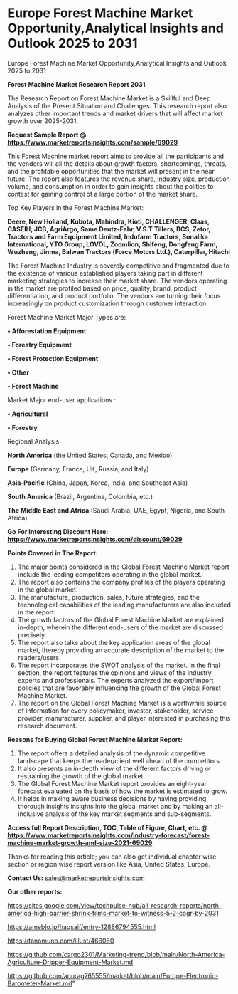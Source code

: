# Europe Forest Machine Market Opportunity,Analytical Insights and Outlook 2025 to 2031
Europe Forest Machine Market Opportunity,Analytical Insights and Outlook 2025 to 2031

<strong>Forest Machine Market Research Report 2031</strong>

The Research Report on Forest Machine Market is a Skillful and Deep Analysis of the Present Situation and Challenges. This research report also analyzes other important trends and market drivers that will affect market growth over 2025-2031.

<strong>Request Sample Report @ <a href=https://www.marketreportsinsights.com/sample/69029>https://www.marketreportsinsights.com/sample/69029</a></strong>

This Forest Machine market report aims to provide all the participants and the vendors will all the details about growth factors, shortcomings, threats, and the profitable opportunities that the market will present in the near future. The report also features the revenue share, industry size, production volume, and consumption in order to gain insights about the politics to contest for gaining control of a large portion of the market share.

Top Key Players in the Forest Machine Market:

<strong>Deere, New Holland, Kubota, Mahindra, Kioti, CHALLENGER, Claas, CASEIH, JCB, AgriArgo, Same Deutz-Fahr, V.S.T Tillers, BCS, Zetor, Tractors and Farm Equipment Limited, Indofarm Tractors, Sonalika International, YTO Group, LOVOL, Zoomlion, Shifeng, Dongfeng Farm, Wuzheng, Jinma, Balwan Tractors (Force Motors Ltd.), Caterpillar, Hitachi</strong>

The Forest Machine Industry is severely competitive and fragmented due to the existence of various established players taking part in different marketing strategies to increase their market share. The vendors operating in the market are profiled based on price, quality, brand, product differentiation, and product portfolio. The vendors are turning their focus increasingly on product customization through customer interaction.

Forest Machine Market Major Types are:

<strong>• Afforestation Equipment

• Forestry Equipment

• Forest Protection Equipment

• Other

• Forest Machine</strong>

Market Major end-user applications :

<strong>• Agricultural

• Forestry</strong>

Regional Analysis

</u><strong><b>North America</b></strong> (the United States, Canada, and Mexico)

<strong><b>Europe </b></strong>(Germany, France, UK, Russia, and Italy)

<strong><b>Asia-Pacific</b></strong> (China, Japan, Korea, India, and Southeast Asia)

<strong><b>South America</b></strong> (Brazil, Argentina, Colombia, etc.)

<strong><b>The Middle East and Africa</b></strong> (Saudi Arabia, UAE, Egypt, Nigeria, and South Africa)

<strong>Go For Interesting Discount Here: <a href=https://www.marketreportsinsights.com/discount/69029>https://www.marketreportsinsights.com/discount/69029</a></strong>

<strong>Points Covered in The Report:</strong>
<ol>
  <li>The major points considered in the Global Forest Machine Market report include the leading competitors operating in the global market.</li>
  <li>The report also contains the company profiles of the players operating in the global market.</li>
  <li>The manufacture, production, sales, future strategies, and the technological capabilities of the leading manufacturers are also included in the report.</li>
  <li>The growth factors of the Global Forest Machine Market are explained in-depth, wherein the different end-users of the market are discussed precisely.</li>
  <li>The report also talks about the key application areas of the global market, thereby providing an accurate description of the market to the readers/users.</li>
  <li>The report incorporates the SWOT analysis of the market. In the final section, the report features the opinions and views of the industry experts and professionals. The experts analyzed the export/import policies that are favorably influencing the growth of the Global Forest Machine Market.</li>
  <li>The report on the Global Forest Machine Market is a worthwhile source of information for every policymaker, investor, stakeholder, service provider, manufacturer, supplier, and player interested in purchasing this research document.</li>
</ol>
<strong>Reasons for Buying Global Forest Machine Market Report:</strong>

<ol>
  <li>The report offers a detailed analysis of the dynamic competitive landscape that keeps the reader/client well ahead of the competitors.</li>
  <li>It also presents an in-depth view of the different factors driving or restraining the growth of the global market.</li>
  <li>The Global Forest Machine Market report provides an eight-year forecast evaluated on the basis of how the market is estimated to grow.</li>
  <li>It helps in making aware business decisions by having providing thorough insights insights into the global market and by making an all-inclusive analysis of the key market segments and sub-segments.</li>
</ol>
<strong>Access full Report Description, TOC, Table of Figure, Chart, etc. @ <a href=https://www.marketreportsinsights.com/industry-forecast/forest-machine-market-growth-and-size-2021-69029>https://www.marketreportsinsights.com/industry-forecast/forest-machine-market-growth-and-size-2021-69029</a></strong>


Thanks for reading this article; you can also get individual chapter wise section or region wise report version like Asia, United States, Europe.

<strong>Contact Us:</strong>
sales@marketreportsinsights.com

<strong>Our other reports:</strong>

<a href=https://sites.google.com/view/techpulse-hub/all-research-reports/north-america-high-barrier-shrink-films-market-to-witness-5-2-cagr-by-2031>https://sites.google.com/view/techpulse-hub/all-research-reports/north-america-high-barrier-shrink-films-market-to-witness-5-2-cagr-by-2031</a>

<a href=https://ameblo.jp/haqsaif/entry-12886794555.html>https://ameblo.jp/haqsaif/entry-12886794555.html</a>

<a href=https://tanomuno.com/illust/466060>https://tanomuno.com/illust/466060</a>

<a href=https://github.com/cargo2301/Marketing-trend/blob/main/North-America-Agriculture-Dripper-Equipment-Market.md>https://github.com/cargo2301/Marketing-trend/blob/main/North-America-Agriculture-Dripper-Equipment-Market.md</a>

<a href=https://github.com/anurag765555/market/blob/main/Europe-Electronic-Barometer-Market.md>https://github.com/anurag765555/market/blob/main/Europe-Electronic-Barometer-Market.md</a>"
